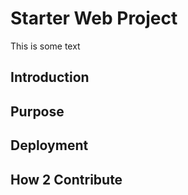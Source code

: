 # Starter Web Project

This is some text

## Introduction

## Purpose

## Deployment

## How 2 Contribute